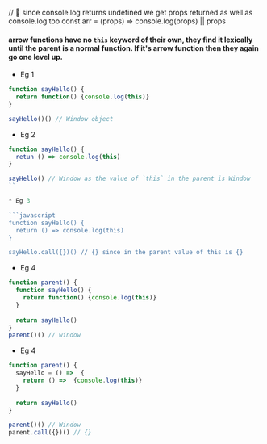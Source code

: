 // 🤔 since console.log returns undefined we get props returned as well as console.log too
const arr = (props) => console.log(props) || props

#### arrow functions have no `this` keyword of their own, they find it lexically until the parent is a normal function. If it's arrow function then they again go one level up.

* Eg 1 

```javascript
function sayHello() {
  return function() {console.log(this)}
}

sayHello()() // Window object
```

* Eg 2

```javascript
function sayHello() {
  retun () => console.log(this)
}

sayHello() // Window as the value of `this` in the parent is Window
``

* Eg 3

```javascript
function sayHello() {
  return () => console.log(this)
}

sayHello.call({})() // {} since in the parent value of this is {}
```

* Eg 4

```javascript
function parent() {
  function sayHello() {
    return function() {console.log(this)}
  }
  
  return sayHello()
}
parent()() // window

```

* Eg 4

```javascript
function parent() {
  sayHello = () =>  {
    return () =>  {console.log(this)}
  }
  
  return sayHello()
}

parent()() // Window
parent.call({})() // {}
```



